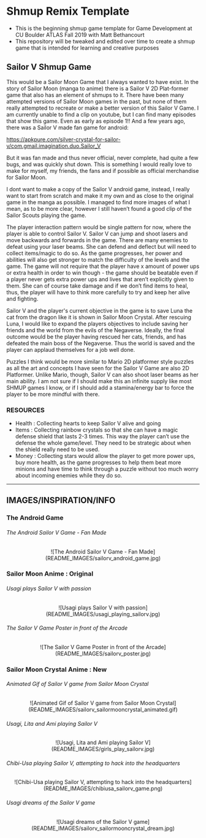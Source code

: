 # Shmup Remix Template

- This is the beginning shmup game template for Game Development at CU Boulder ATLAS Fall 2019 with Matt Bethancourt
- This repository will be tweaked and edited over time to create a shmup game that is intended for learning and creative purposes

## Sailor V Shmup Game
This would be a Sailor Moon Game that I always wanted to have exist. In the story of Sailor Moon (manga to anime) there is a Sailor V 2D Plat-former game that also has an element of shmups to it. There have been many attempted versions of Sailor Moon games in the past, but none of them really attempted to recreate or make a better version of this Sailor V Game. I am currently unable to find a clip on youtube, but I can find many episodes that show this game. Even as early as episode 1!! And a few years ago, there was a Sailor V made fan game for android:

https://apkpure.com/silver-crystal-for-sailor-v/com.gmail.imagination.duo.Sailor_V

But it was fan made and thus never official, never complete, had quite a few bugs, and was quickly shut down. This is something I would really love to make for myself, my friends, the fans and if possible as official merchandise for Sailor Moon.

I dont want to make a copy of the Sailor V android game, instead, I really want to start from scratch and make it my own and as close to the original game in the manga as possible. I managed to find more images of what I mean, as to be more clear, however I still haven’t found a good clip of the Sailor Scouts playing the game.

The player interaction pattern would be single pattern for now, where the player is able to control Sailor V. Sailor V can jump and shoot lasers and move backwards and forwards in the game. There are many enemies to defeat using your laser beams. She can defend and deflect but will need to collect items/magic to do so. As the game progresses, her power and abilities will also get stronger to match the difficulty of the levels and the game. The game will not require that the player have x amount of power ups or extra health in order to win though - the game should be beatable even if a player never gets extra power ups and lives that aren’t explicitly given to them. She can of course take damage and if we don’t find items to heal, thus, the player will have to think more carefully to try and keep her alive and fighting. 

Sailor V and the player's current objective in the game is to save Luna the cat from the dragon like it is shown in Sailor Moon Crystal. After rescuing Luna, I would like to expand the players objectives to include saving her friends and the world from the evils of the Negaverse.  Ideally, the final outcome would be the player having rescued her cats, friends, and has defeated the main boss of the Negaverse. Thus the world is saved and the player can applaud themselves for a job well done. 

Puzzles I think would be more similar to Mario 2D platformer style puzzles as all the art and concepts I have seen for the Sailor V Game are also 2D Platformer. Unlike Mario, though, Sailor V can also shoot laser beams as her main ability. I am not sure if I should make this an infinite supply like most SHMUP games I know, or if I should add a stamina/energy bar to force the player to be more mindful with there.

### RESOURCES
- Health : Collecting hearts to keep Sailor V alive and going
- Items  :  Collecting rainbow crystals so that she can have a magic defense shield that lasts 2-3 times. This way the player can’t use the defense the whole game/level. They need to be strategic about when the shield really need to be used.
- Money : Collecting stars would allow the player to get more power ups, buy more health, as the game progresses to help them beat more minions and have time to think through a puzzle without too much worry about incoming enemies while they do so. 

------- 

## IMAGES/INSPIRATION/INFO
### The Android Game

###### The Android Sailor V Game - Fan Made
<center>![The Android Sailor V Game - Fan Made](README_IMAGES/sailorv_android_game.jpg)</center>

### Sailor Moon Anime : Original
###### Usagi plays Sailor V with passion
<center>![Usagi plays Sailor V with passion](README_IMAGES/usagi_playing_sailorv.jpg)</center>

###### The Sailor V Game Poster in front of the Arcade
<center>![The Sailor V Game Poster in front of the Arcade](README_IMAGES/sailorv_poster.jpg)</center>

### Sailor Moon Crystal Anime : New
###### Animated Gif of Sailor V game from Sailor Moon Crystal
<center>![Animated Gif of Sailor V game from Sailor Moon Crystal](README_IMAGES/sailorv_sailormooncrystal_animated.gif)</center>

###### Usagi, Lita and Ami playing Sailor V
<center>![Usagi, Lita and Ami playing Sailor V](README_IMAGES/girls_play_sailorv.jpg)</center>

###### Chibi-Usa playing Sailor V, attempting to hack into the headquarters
<center>![Chibi-Usa playing Sailor V, attempting to hack into the headquarters](README_IMAGES/chibiusa_sailorv_game.png)</center>

###### Usagi dreams of the Sailor V game
<center>![Usagi dreams of the Sailor V game](README_IMAGES/sailorv_sailormooncrystal_dream.jpg)</center>

